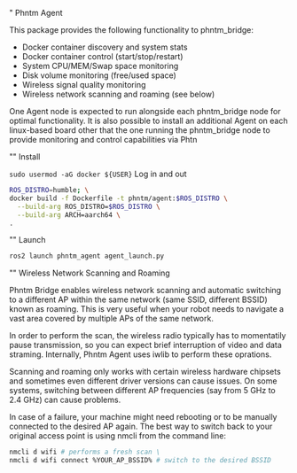 " Phntm Agent

This package provides the following functionality to phntm_bridge:
- Docker container discovery and system stats
- Docker container control (start/stop/restart)
- System CPU/MEM/Swap space monitoring
- Disk volume monitoring (free/used space)
- Wireless signal quality monitoring
- Wireless network scanning and roaming (see below)

One Agent node is expected to run alongside each phntm_bridge node for optimal functionality. It is also possible to install an additional Agent on each linux-based board other that the one running the phntm_bridge node to provide monitoring and control capabilities via Phtn

"" Install

`sudo usermod -aG docker ${USER}`
Log in and out

```bash
ROS_DISTRO=humble; \
docker build -f Dockerfile -t phntm/agent:$ROS_DISTRO \
  --build-arg ROS_DISTRO=$ROS_DISTRO \
  --build-arg ARCH=aarch64 \
.
```

"" Launch
```bash
ros2 launch phntm_agent agent_launch.py
```

"" Wireless Network Scanning and Roaming

Phntm Bridge enables wireless network scanning and automatic switching to a different AP within the same network (same SSID, different BSSID) known as roaming. This is very useful when your robot needs to navigate a vast area covered by multiple APs of the same network.

In order to perform the scan, the wireless radio typically has to momentatily pause transmission, so you can expect brief interruption of video and data straming. Internally, Phntm Agent uses iwlib to perform these oprations.

Scanning and roaming only works with certain wireless hardware chipsets and sometimes even different driver versions can cause issues. On some systems, switching between different AP frequencies (say from 5 GHz to 2.4 GHz) can cause problems. 

In case of a failure, your machine might need rebooting or to be manually connected to the desired AP again. The best way to switch back to your original access point is using nmcli from the command line:
```bash
nmcli d wifi # performs a fresh scan \
nmcli d wifi connect %YOUR_AP_BSSID% # switch to the desired BSSID
```